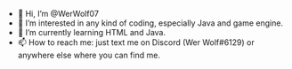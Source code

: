 - 👋 Hi, I’m @WerWolf07
- 👀 I’m interested in any kind of coding, especially Java and game engine. 
- 🌱 I’m currently learning HTML and Java.
- 📫 How to reach me: just text me on Discord (Wer Wolf#6129) or anywhere else where you can find me. 

<!---
WerWolf07/WerWolf07 is a ✨ special ✨ repository because its `README.md` (this file) appears on your GitHub profile.
You can click the Preview link to take a look at your changes.
--->
